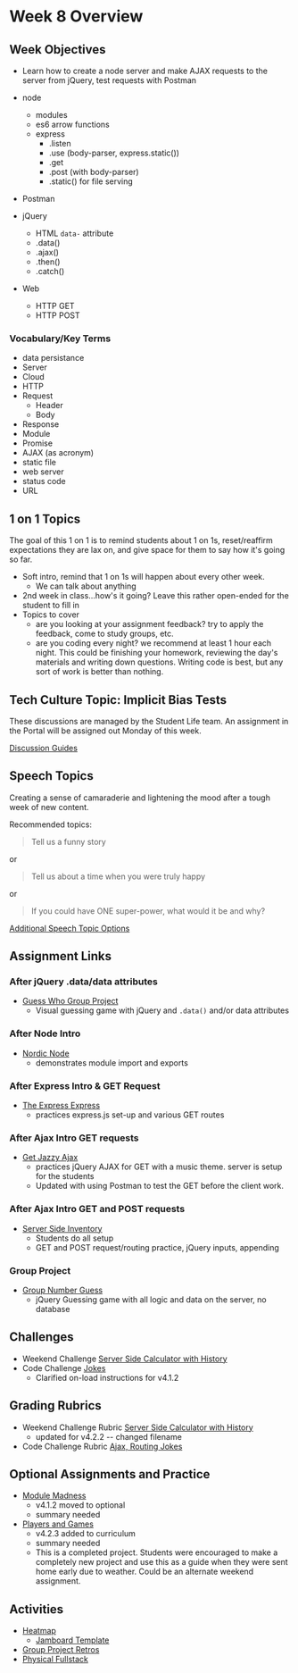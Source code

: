 # Week 8 Overview

## Week Objectives

- Learn how to create a node server and make AJAX requests to the server from jQuery, test requests with Postman

- node
    - modules
    - es6 arrow functions
    - express
        - .listen
        - .use (body-parser, express.static())
        - .get
        - .post (with body-parser)
        - .static() for file serving
- Postman
- jQuery
    - HTML `data-` attribute
    - .data()    
    - .ajax()
    - .then()
    - .catch()
- Web
    - HTTP GET
    - HTTP POST

### Vocabulary/Key Terms

- data persistance
- Server
- Cloud
- HTTP
- Request
    - Header
    - Body
- Response
- Module
- Promise
- AJAX (as acronym)
- static file
- web server
- status code
- URL

## 1 on 1 Topics

The goal of this 1 on 1 is to remind students about 1 on 1s, reset/reaffirm expectations they are lax on, and give space for them to say how it's going so far.

- Soft intro, remind that 1 on 1s will happen about every other week.
    - We can talk about anything
- 2nd week in class...how's it going? Leave this rather open-ended for the student to fill in
- Topics to cover
    - are you looking at your assignment feedback? try to apply the feedback, come to study groups, etc.
    - are you coding every night? we recommend at least 1 hour each night. This could be finishing your homework, reviewing the day's materials and writing down questions. Writing code is best, but any sort of work is better than nothing.

## Tech Culture Topic: Implicit Bias Tests

These discussions are managed by the Student Life team. An assignment in the Portal will be assigned out Monday of this week.

[Discussion Guides](https://docs.google.com/document/d/16KGlg52cF0-cH3IdvGeDk2Gr3zLKhgHIB847h0oOfaM/edit)


## Speech Topics

Creating a sense of camaraderie and lightening the mood after a tough week of new content. 

Recommended topics:
> Tell us a funny story

or
> Tell us about a time when you were truly happy

or
> If you could have ONE super-power, what would it be and why?

[Additional Speech Topic Options](/curriculum-content/speech-topics.md)

## Assignment Links

### After jQuery .data/data attributes

- [Guess Who Group Project](https://github.com/PrimeAcademy/guess-who)
    - Visual guessing game with jQuery and `.data()` and/or data attributes

### After Node Intro

- [Nordic Node](https://github.com/PrimeAcademy/nordic-node)
    - demonstrates module import and exports

### After Express Intro & GET Request
- [The Express Express](https://github.com/PrimeAcademy/the-express-express)
    - practices express.js set-up and various GET routes

### After Ajax Intro GET requests
- [Get Jazzy Ajax](https://github.com/PrimeAcademy/get-jazzy-ajax)
    - practices jQuery AJAX for GET with a music theme. server is setup for the students
    - Updated with using Postman to test the GET before the client work.
    
### After Ajax Intro GET and POST requests

- [Server Side Inventory](https://github.com/PrimeAcademy/serverSideInventory)
    - Students do all setup
    - GET and POST request/routing practice, jQuery inputs, appending

### Group Project
- [Group Number Guess](https://github.com/PrimeAcademy/group-number-guessing-game-starter)
    - jQuery Guessing game with all logic and data on the server, no database

## Challenges

- Weekend Challenge [Server Side Calculator with History](https://github.com/PrimeAcademy/weekend-jquery-server-calculator)
- Code Challenge [Jokes](https://github.com/PrimeAcademy/code-challenge-2-jokes)
    - Clarified on-load instructions for v4.1.2

## Grading Rubrics

- Weekend Challenge Rubric [Server Side Calculator with History](/rubrics/weekend-8-server-calculator.md)
    - updated for v4.2.2 -- changed filename
- Code Challenge Rubric [Ajax, Routing Jokes](/rubrics/challenge-8-node-express.md)

## Optional Assignments and Practice

- [Module Madness](https://github.com/PrimeAcademy/module-madness-start)
    - v4.1.2 moved to optional
    - summary needed
- [Players and Games](https://github.com/PrimeAcademy/players-and-games)
    - v4.2.3 added to curriculum
    - summary needed
    - This is a completed project. Students were encouraged to make a completely new project and use this as a guide when they were sent home early due to weather. Could be an alternate weekend assignment.

## Activities
- [Heatmap](../classroom-activities/heatmap.md)
  - [Jamboard Template](https://jamboard.google.com/d/18RAP9ffXiUfLygffTfV7kTRasLspQYddiSawoaVRW_g/edit?usp=sharing)
- [Group Project Retros](../classroom-activities/retros.md)
- [Physical Fullstack](../classroom-activities/physical-fullstack.md)

